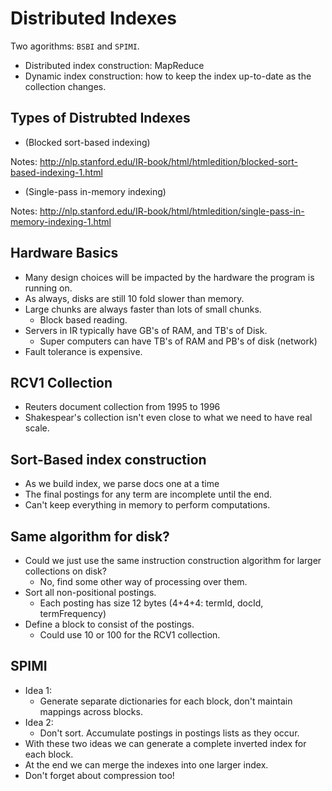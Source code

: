# Distributed Indexes

Two agorithms: `BSBI` and `SPIMI`.

* Distributed index construction: MapReduce
* Dynamic index construction: how to keep the index up-to-date as the collection changes.

## Types of Distrubted Indexes

* (Blocked sort-based indexing)

Notes: http://nlp.stanford.edu/IR-book/html/htmledition/blocked-sort-based-indexing-1.html

* (Single-pass in-memory indexing)

Notes: http://nlp.stanford.edu/IR-book/html/htmledition/single-pass-in-memory-indexing-1.html

## Hardware Basics

* Many design choices will be impacted by the hardware the program is running on.
* As always, disks are still 10 fold slower than memory.
* Large chunks are always faster than lots of small chunks.
  * Block based reading.
* Servers in IR typically have GB's of RAM, and TB's of Disk.
  * Super computers can have TB's of RAM and PB's of disk (network)
* Fault tolerance is expensive.

## RCV1 Collection

* Reuters document collection from 1995 to 1996
* Shakespear's collection isn't even close to what we need to have real scale.

## Sort-Based index construction

* As we build index, we parse docs one at a time
* The final postings for any term are incomplete until the end.
* Can't keep everything in memory to perform computations.

## Same algorithm for disk?

* Could we just use the same instruction construction algorithm for larger collections on disk?
  * No, find some other way of processing over them.
* Sort all non-positional postings.
  * Each posting has size 12 bytes (4+4+4: termId, docId, termFrequency)
* Define a block to consist of the postings.
  * Could use 10 or 100 for the RCV1 collection.

## SPIMI

* Idea 1:
  * Generate separate dictionaries for each block, don't maintain mappings across blocks.
* Idea 2:
  * Don't sort. Accumulate postings in postings lists as they occur.
* With these two ideas we can generate a complete inverted index for each block.
* At the end we can merge the indexes into one larger index.
* Don't forget about compression too!
